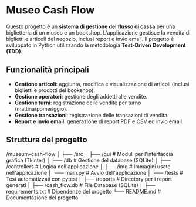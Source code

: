 # Museo Cash Flow

Questo progetto è un **sistema di gestione del flusso di cassa** per una biglietteria di un museo e un bookshop. L'applicazione gestisce la vendita di biglietti e articoli del negozio, inclusi report e invio email. Il progetto è sviluppato in Python utilizzando la metodologia **Test-Driven Development (TDD)**.

## Funzionalità principali

- **Gestione articoli**: aggiunta, modifica e visualizzazione di articoli (inclusi biglietti e prodotti del bookshop).
- **Gestione operatori**: gestione degli addetti alle vendite.
- **Gestione turni**: registrazione delle vendite per turno (mattina/pomeriggio).
- **Gestione transazioni**: registrazione delle transazioni di vendita.
- **Report e invio email**: generazione di report PDF e CSV ed invio email.

## Struttura del progetto

/museum-cash-flow
│
├── /src
│   ├── /gui                   # Moduli per l'interfaccia grafica (Tkinter)
│   ├── /db                    # Gestione del database (SQLite)
│   ├── /controllers           # Logica dell'applicazione
│   ├── /img                   # Immagini usate nell'applicazione
│   └── main.py                # Avvio dell'applicazione
│
├── /tests                     # Test automatizzati con pytest
│
├── /reports                    # Directory per i report generati
│
├── /cash_flow.db               # File Database (SQLite)
│
├── requirements.txt            # Dipendenze del progetto
└── README.md                   # Documentazione del progetto
